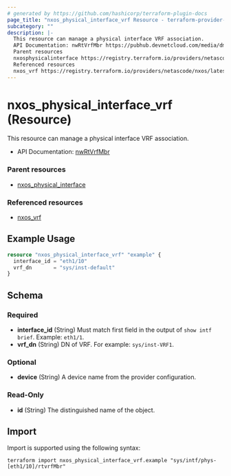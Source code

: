 ```yaml
---
# generated by https://github.com/hashicorp/terraform-plugin-docs
page_title: "nxos_physical_interface_vrf Resource - terraform-provider-nxos"
subcategory: ""
description: |-
  This resource can manage a physical interface VRF association.
  API Documentation: nwRtVrfMbr https://pubhub.devnetcloud.com/media/dme-docs-10-2-2/docs/Routing%20and%20Forwarding/nw:RtVrfMbr/
  Parent resources
  nxosphysicalinterface https://registry.terraform.io/providers/netascode/nxos/latest/docs/resources/physical_interface
  Referenced resources
  nxos_vrf https://registry.terraform.io/providers/netascode/nxos/latest/docs/resources/vrf
---
```


# nxos_physical_interface_vrf (Resource)

This resource can manage a physical interface VRF association.

- API Documentation: [nwRtVrfMbr](https://pubhub.devnetcloud.com/media/dme-docs-10-2-2/docs/Routing%20and%20Forwarding/nw:RtVrfMbr/)

### Parent resources

- [nxos_physical_interface](https://registry.terraform.io/providers/netascode/nxos/latest/docs/resources/physical_interface)

### Referenced resources

- [nxos_vrf](https://registry.terraform.io/providers/netascode/nxos/latest/docs/resources/vrf)

## Example Usage

```terraform
resource "nxos_physical_interface_vrf" "example" {
  interface_id = "eth1/10"
  vrf_dn       = "sys/inst-default"
}
```

<!-- schema generated by tfplugindocs -->
## Schema

### Required

- **interface_id** (String) Must match first field in the output of `show intf brief`. Example: `eth1/1`.
- **vrf_dn** (String) DN of VRF. For example: `sys/inst-VRF1`.

### Optional

- **device** (String) A device name from the provider configuration.

### Read-Only

- **id** (String) The distinguished name of the object.

## Import

Import is supported using the following syntax:

```shell
terraform import nxos_physical_interface_vrf.example "sys/intf/phys-[eth1/10]/rtvrfMbr"
```
